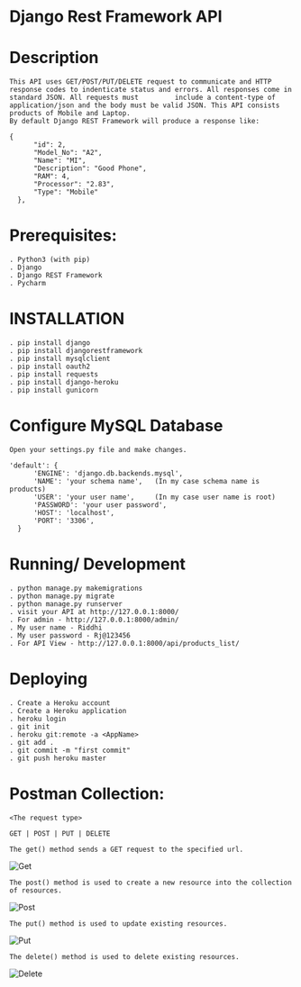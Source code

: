 # Django Rest Framework API

# Description
    This API uses GET/POST/PUT/DELETE request to communicate and HTTP response codes to indenticate status and errors. All responses come in standard JSON. All requests must         include a content-type of application/json and the body must be valid JSON. This API consists products of Mobile and Laptop.
    By default Django REST Framework will produce a response like:

    {
          "id": 2,
          "Model_No": "A2",
          "Name": "MI",
          "Description": "Good Phone",
          "RAM": 4,
          "Processor": "2.83",
          "Type": "Mobile"
      },

# Prerequisites:

    . Python3 (with pip)
    . Django
    . Django REST Framework
    . Pycharm
  
  
# INSTALLATION

    . pip install django
    . pip install djangorestframework
    . pip install mysqlclient
    . pip install oauth2
    . pip install requests
    . pip install django-heroku
    . pip install gunicorn
  
# Configure MySQL Database
  
    Open your settings.py file and make changes.

    'default': {
          'ENGINE': 'django.db.backends.mysql',
          'NAME': 'your schema name',   (In my case schema name is products)
          'USER': 'your user name',     (In my case user name is root)
          'PASSWORD': 'your user password',
          'HOST': 'localhost',
          'PORT': '3306',
      }

# Running/ Development
  
    . python manage.py makemigrations
    . python manage.py migrate
    . python manage.py runserver
    . visit your API at http://127.0.0.1:8000/
    . For admin - http://127.0.0.1:8000/admin/
    . My user name - Riddhi
    . My user password - Rj@123456
    . For API View - http://127.0.0.1:8000/api/products_list/
  
# Deploying
  
    . Create a Heroku account
    . Create a Heroku application
    . heroku login
    . git init
    . heroku git:remote -a <AppName>
    . git add .
    . git commit -m "first commit"
    . git push heroku master


# Postman Collection:

    <The request type>

    GET | POST | PUT | DELETE    
  
    The get() method sends a GET request to the specified url.
  ![Get ](https://user-images.githubusercontent.com/69605346/96024279-25035200-0e71-11eb-9eae-c5429d72baf7.png)
 
    The post() method is used to create a new resource into the collection of resources.
  ![Post](https://user-images.githubusercontent.com/69605346/96026229-defbbd80-0e73-11eb-9afd-61f3878cbce6.png)
  
    The put() method is used to update existing resources.
  ![Put](https://user-images.githubusercontent.com/69605346/96027671-d4dabe80-0e75-11eb-8833-73f1dfb4141b.png)

    The delete() method is used to delete existing resources.
  ![Delete](https://user-images.githubusercontent.com/69605346/96028019-677b5d80-0e76-11eb-9088-5c526f0513aa.png)



